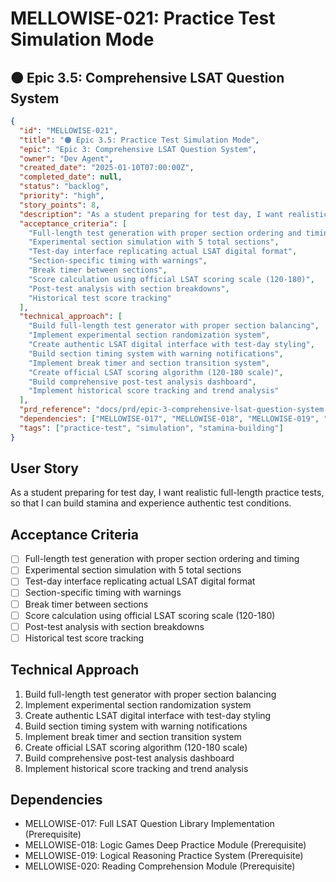 # MELLOWISE-021: Practice Test Simulation Mode

## 🟠 Epic 3.5: Comprehensive LSAT Question System

```json
{
  "id": "MELLOWISE-021",
  "title": "🟠 Epic 3.5: Practice Test Simulation Mode",
  "epic": "Epic 3: Comprehensive LSAT Question System",
  "owner": "Dev Agent",
  "created_date": "2025-01-10T07:00:00Z",
  "completed_date": null,
  "status": "backlog",
  "priority": "high",
  "story_points": 8,
  "description": "As a student preparing for test day, I want realistic full-length practice tests, so that I can build stamina and experience authentic test conditions.",
  "acceptance_criteria": [
    "Full-length test generation with proper section ordering and timing",
    "Experimental section simulation with 5 total sections",
    "Test-day interface replicating actual LSAT digital format",
    "Section-specific timing with warnings",
    "Break timer between sections",
    "Score calculation using official LSAT scoring scale (120-180)",
    "Post-test analysis with section breakdowns",
    "Historical test score tracking"
  ],
  "technical_approach": [
    "Build full-length test generator with proper section balancing",
    "Implement experimental section randomization system",
    "Create authentic LSAT digital interface with test-day styling",
    "Build section timing system with warning notifications",
    "Implement break timer and section transition system",
    "Create official LSAT scoring algorithm (120-180 scale)",
    "Build comprehensive post-test analysis dashboard",
    "Implement historical score tracking and trend analysis"
  ],
  "prd_reference": "docs/prd/epic-3-comprehensive-lsat-question-system.md",
  "dependencies": ["MELLOWISE-017", "MELLOWISE-018", "MELLOWISE-019", "MELLOWISE-020"],
  "tags": ["practice-test", "simulation", "stamina-building"]
}
```

## User Story
As a student preparing for test day, I want realistic full-length practice tests, so that I can build stamina and experience authentic test conditions.

## Acceptance Criteria
- [ ] Full-length test generation with proper section ordering and timing
- [ ] Experimental section simulation with 5 total sections
- [ ] Test-day interface replicating actual LSAT digital format
- [ ] Section-specific timing with warnings
- [ ] Break timer between sections
- [ ] Score calculation using official LSAT scoring scale (120-180)
- [ ] Post-test analysis with section breakdowns
- [ ] Historical test score tracking

## Technical Approach
1. Build full-length test generator with proper section balancing
2. Implement experimental section randomization system
3. Create authentic LSAT digital interface with test-day styling
4. Build section timing system with warning notifications
5. Implement break timer and section transition system
6. Create official LSAT scoring algorithm (120-180 scale)
7. Build comprehensive post-test analysis dashboard
8. Implement historical score tracking and trend analysis

## Dependencies
- MELLOWISE-017: Full LSAT Question Library Implementation (Prerequisite)
- MELLOWISE-018: Logic Games Deep Practice Module (Prerequisite)
- MELLOWISE-019: Logical Reasoning Practice System (Prerequisite)
- MELLOWISE-020: Reading Comprehension Module (Prerequisite)